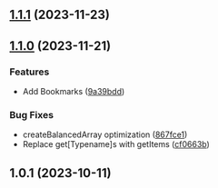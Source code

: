 

## [1.1.1](https://github.com/Akurganow/faker/compare/1.1.0...1.1.1) (2023-11-23)

## [1.1.0](https://github.com/Akurganow/faker/compare/1.0.1...1.1.0) (2023-11-21)


### Features

* Add Bookmarks ([9a39bdd](https://github.com/Akurganow/faker/commit/9a39bdde89f14d25dc7b4481b85c2ce2553839db))


### Bug Fixes

* createBalancedArray optimization ([867fce1](https://github.com/Akurganow/faker/commit/867fce1f3c26fc5e197d95a3e4e9b1ca0476d789))
* Replace get[Typename]s with getItems ([cf0663b](https://github.com/Akurganow/faker/commit/cf0663bcafd9b72c6e789a4b15b9087dc0405ba1))

## 1.0.1 (2023-10-11)